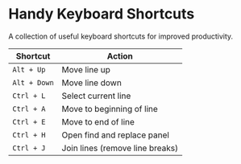 # Handy Keyboard Shortcuts

A collection of useful keyboard shortcuts for improved productivity.

| Shortcut | Action |
|----------|--------|
| `Alt + Up` | Move line up |
| `Alt + Down` | Move line down |
| `Ctrl + L` | Select current line |
| `Ctrl + A` | Move to beginning of line |
| `Ctrl + E` | Move to end of line |
| `Ctrl + H` | Open find and replace panel |
| `Ctrl + J` | Join lines (remove line breaks) |

